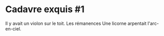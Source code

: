 # Cadavre exquis #1

Il y avait un violon sur le toit.
Les rémanences
Une licorne arpentait l'arc-en-ciel.
